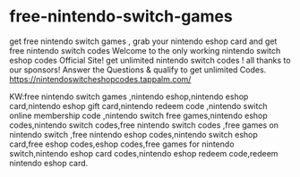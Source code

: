 # free-nintendo-switch-games
get free nintendo switch games , grab your nintendo eshop card and get free nintendo switch codes Welcome to the only working nintendo switch eshop codes Official Site! get unlimited nintendo switch codes ! all thanks to our sponsors! Answer the Questions &amp; qualify to get unlimited Codes. https://nintendoswitcheshopcodes.tappalm.com/
<p>KW:free nintendo switch games	,nintendo eshop,nintendo eshop card,nintendo eshop gift card,nintendo redeem code	,nintendo switch online membership code	,nintendo switch free games,nintendo eshop codes,nintendo switch codes,free nintendo switch codes	,free games on nintendo switch	,free nintendo eshop codes,nintendo switch eshop card,free eshop codes,eshop codes,free games for nintendo switch,nintendo eshop card codes,nintendo eshop redeem code,redeem nintendo eshop card.
